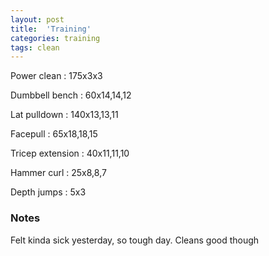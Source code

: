 ```yaml
---
layout: post
title:  'Training'
categories: training
tags: clean
---
```


Power clean  :  175x3x3

Dumbbell bench  :  60x14,14,12

Lat pulldown  :  140x13,13,11

Facepull  : 65x18,18,15

Tricep extension  :  40x11,11,10

Hammer curl  :  25x8,8,7

Depth jumps  :  5x3

### Notes

Felt kinda sick yesterday, so tough day. Cleans good though
